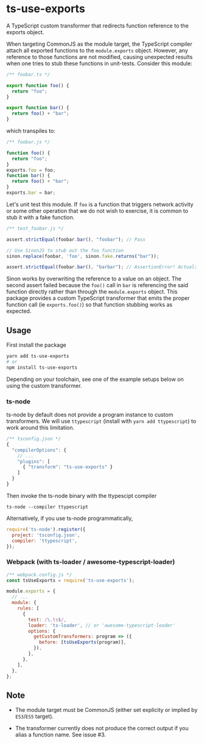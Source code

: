 # ts-use-exports

A TypeScript custom transformer that redirects function reference to the
exports object.

When targeting CommonJS as the module target, the TypeScript compiler attach
all exported functions to the `module.exports` object. However, any reference
to those functions are not modified, causing unexpected results when one tries
to stub these functions in unit-tests. Consider this module:
```ts
/** foobar.ts */

export function foo() {
  return "foo";
}

export function bar() {
  return foo() + "bar";
}
```
which transpiles to:
```js
/** foobar.js */

function foo() {
  return "foo";
}
exports.foo = foo;
function bar() {
  return foo() + "bar";
}
exports.bar = bar;
```

Let's unit test this module. If `foo` is a function that triggers network activity
or some other operation that we do not wish to exercise, it is common to stub
it with a fake function.
```js
/** test_foobar.js */

assert.strictEqual(foobar.bar(), "foobar"); // Pass

// Use SinonJS to stub out the foo function
sinon.replace(foobar, 'foo', sinon.fake.returns("bar"));

assert.strictEqual(foobar.bar(), "barbar"); // AssertionError! Actual: foobar
```

Sinon works by overwriting the reference to a value on an object. The second
assert failed because the `foo()` call in `bar` is referencing the said
function directly rather than through the `module.exports` object. This package
provides a custom TypeScript transformer that emits the proper function call
(ie `exports.foo()`) so that function stubbing works as expected.


## Usage

First install the package
```sh
yarn add ts-use-exports
# or
npm install ts-use-exports
```

Depending on your toolchain, see one of the example setups below on using the
custom transformer.

### ts-node

ts-node by default does not provide a program instance to custom transformers.
We will use `ttypescript` (install with `yarn add ttypescript`) to work around
this limitation.

```js
/** tsconfig.json */
{
  "compilerOptions": {
    // ...
    "plugins": [
      { "transform": "ts-use-exports" }
    ]
  }
}
```
Then invoke the ts-node binary with the ttypescipt compiler
```
ts-node --compiler ttypescript
```

Alternatively, if you use ts-node programmatically,
```js
require('ts-node').register({
  project: 'tsconfig.json',
  compiler: 'ttypescript',
});
```

### Webpack (with ts-loader / awesome-typescript-loader)

```js
/** webpack.config.js */
const tsUseExports = require('ts-use-exports');

module.exports = {
  // ...
  module: {
    rules: [
      {
        test: /\.ts$/,
        loader: 'ts-loader', // or 'awesome-typescript-loader'
        options: {
          getCustomTransformers: program => ({
            before: [tsUseExports(program)],
          }),
        },
      },
    ],
  },
};
```

## Note

* The module target must be CommonJS (either set explicity or implied by
  `ES3`/`ES5` target).

* The transformer currently does not produce the correct output if you alias
  a function name. See issue #3.
